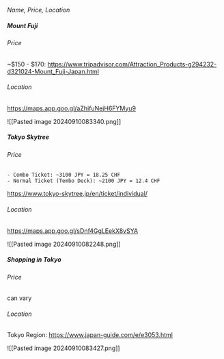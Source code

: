 *Name, Price, Location* 

##### Mount Fuji

###### Price
~$150 - $170: https://www.tripadvisor.com/Attraction_Products-g294232-d321024-Mount_Fuji-Japan.html
###### Location
https://maps.app.goo.gl/aZhifuNejH6FYMyu9

![[Pasted image 20240910083340.png]]

##### Tokyo Skytree
###### Price
	- Combo Ticket: ~3100 JPY = 18.25 CHF
	- Normal Ticket (Tembo Deck): ~2100 JPY = 12.4 CHF
https://www.tokyo-skytree.jp/en/ticket/individual/
###### Location
https://maps.app.goo.gl/sDnf4GgLEekX8vSYA

![[Pasted image 20240910082248.png]]
##### Shopping in Tokyo
###### Price
can vary
###### Location
Tokyo Region:
https://www.japan-guide.com/e/e3053.html

![[Pasted image 20240910083427.png]]

